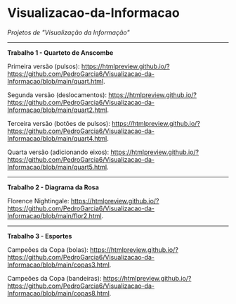 # Visualizacao-da-Informacao
*Projetos de "Visualização da Informação"*

________________________________________________________________________________________________________________________________________________________________

**Trabalho 1 - Quarteto de Anscombe**

Primeira versão (pulsos): https://htmlpreview.github.io/?https://github.com/PedroGarcia6/Visualizacao-da-Informacao/blob/main/quart.html.

Segunda versão (deslocamentos): https://htmlpreview.github.io/?https://github.com/PedroGarcia6/Visualizacao-da-Informacao/blob/main/quart2.html.

Terceira versão (botões de pulsos): https://htmlpreview.github.io/?https://github.com/PedroGarcia6/Visualizacao-da-Informacao/blob/main/quart4.html.

Quarta versão (adicionando eixos): https://htmlpreview.github.io/?https://github.com/PedroGarcia6/Visualizacao-da-Informacao/blob/main/quart5.html.

________________________________________________________________________________________________________________________________________________________________

**Trabalho 2 - Diagrama da Rosa**

Florence Nightingale: https://htmlpreview.github.io/?https://github.com/PedroGarcia6/Visualizacao-da-Informacao/blob/main/flor2.html.

________________________________________________________________________________________________________________________________________________________________

**Trabalho 3 - Esportes**

Campeões da Copa (bolas): https://htmlpreview.github.io/?https://github.com/PedroGarcia6/Visualizacao-da-Informacao/blob/main/copas3.html.

Campeões da Copa (bandeiras): https://htmlpreview.github.io/?https://github.com/PedroGarcia6/Visualizacao-da-Informacao/blob/main/copas8.html.
